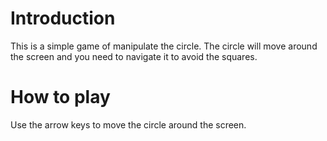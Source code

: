 # Introduction
This is a simple game of manipulate the circle. 
The circle will move around the screen and you need to navigate it to avoid the squares.

# How to play
Use the arrow keys to move the circle around the screen.
